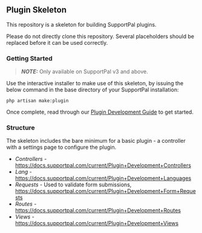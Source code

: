 ## Plugin Skeleton 

This repository is a skeleton for building SupportPal plugins.

Please do not directly clone this repository. Several placeholders should be replaced
 before it can be used correctly.
 
### Getting Started

> **_NOTE:_**  Only available on SupportPal v3 and above.

Use the interactive installer to make use of this skeleton, by issuing the below
command in the base directory of your SupportPal installation:
````
php artisan make:plugin
````

Once complete, read through our [Plugin Development Guide](https://docs.supportpal.com/current/Plugin+Development+Getting+Started)
to get started.

### Structure

The skeleton includes the bare minimum for a basic plugin - a controller
with a settings page to configure the plugin.

* *Controllers* - https://docs.supportpal.com/current/Plugin+Development+Controllers
* *Lang* - https://docs.supportpal.com/current/Plugin+Development+Languages
* *Requests* - Used to validate form submissions, https://docs.supportpal.com/current/Plugin+Development+Form+Requests
* *Routes* - https://docs.supportpal.com/current/Plugin+Development+Routes
* *Views* - https://docs.supportpal.com/current/Plugin+Development+Views 
